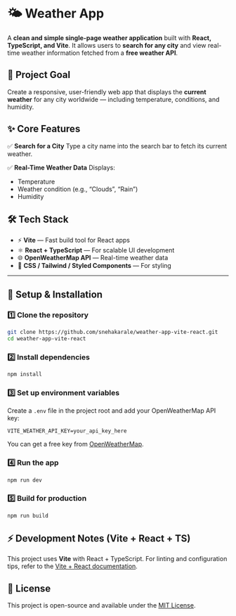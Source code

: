 
# 🌤️ Weather App

A **clean and simple single-page weather application** built with **React, TypeScript, and Vite**.
It allows users to **search for any city** and view real-time weather information fetched from a **free weather API**.


## 🚀 Project Goal

Create a responsive, user-friendly web app that displays the **current weather** for any city worldwide — including temperature, conditions, and humidity.


## ✨ Core Features

✅ **Search for a City**
Type a city name into the search bar to fetch its current weather.

✅ **Real-Time Weather Data**
Displays:

* Temperature
* Weather condition (e.g., “Clouds”, “Rain”)
* Humidity


## 🛠️ Tech Stack

* ⚡ **Vite** — Fast build tool for React apps
* ⚛️ **React + TypeScript** — For scalable UI development
* 🌐 **OpenWeatherMap API** — Real-time weather data
* 🎨 **CSS / Tailwind / Styled Components** — For styling

---

## 🔧 Setup & Installation

### 1️⃣ Clone the repository

```bash
git clone https://github.com/snehakarale/weather-app-vite-react.git
cd weather-app-vite-react
```

### 2️⃣ Install dependencies

```bash
npm install
```

### 3️⃣ Set up environment variables

Create a `.env` file in the project root and add your OpenWeatherMap API key:

```
VITE_WEATHER_API_KEY=your_api_key_here
```

You can get a free key from [OpenWeatherMap](https://openweathermap.org/api).

### 4️⃣ Run the app

```bash
npm run dev
```

### 5️⃣ Build for production

```bash
npm run build
```

## ⚡ Development Notes (Vite + React + TS)

This project uses **Vite** with React + TypeScript.
For linting and configuration tips, refer to the [Vite + React documentation](https://vitejs.dev/guide/).


## 📄 License

This project is open-source and available under the [MIT License](LICENSE).



